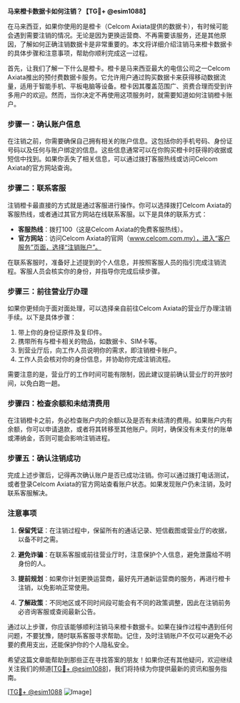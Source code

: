 **马来橙卡数据卡如何注销？【TG💪+ @esim1088】**

在马来西亚，如果你使用的是橙卡（Celcom Axiata提供的数据卡），有时候可能会遇到需要注销的情况。无论是因为更换运营商、不再需要该服务，还是其他原因，了解如何正确注销数据卡是非常重要的。本文将详细介绍注销马来橙卡数据卡的具体步骤和注意事项，帮助你顺利完成这一过程。

首先，让我们了解一下什么是橙卡。橙卡是马来西亚最大的电信公司之一Celcom Axiata推出的预付费数据卡服务。它允许用户通过购买数据卡来获得移动数据流量，适用于智能手机、平板电脑等设备。橙卡因其覆盖范围广、资费合理而受到许多用户的欢迎。然而，当你决定不再使用这项服务时，就需要知道如何注销橙卡账户。

### 步骤一：确认账户信息

在注销之前，你需要确保自己拥有相关的账户信息。这包括你的手机号码、身份证号码以及任何与账户绑定的信息。这些信息通常可以在你购买橙卡时获得的收据或短信中找到。如果你丢失了相关信息，可以通过拨打客服热线或访问Celcom Axiata的官方网站查询。

### 步骤二：联系客服

注销橙卡最直接的方式就是通过客服进行操作。你可以选择拨打Celcom Axiata的客服热线，或者通过其官方网站在线联系客服。以下是具体的联系方式：

- **客服热线**：拨打100（这是Celcom Axiata的免费客服热线）。
- **官方网站**：访问Celcom Axiata的官网（www.celcom.com.my），进入“客户服务”页面，选择“注销账户”。

在联系客服时，准备好上述提到的个人信息，并按照客服人员的指引完成注销流程。客服人员会核实你的身份，并指导你完成后续步骤。

### 步骤三：前往营业厅办理

如果你更倾向于面对面处理，可以选择亲自前往Celcom Axiata的营业厅办理注销手续。以下是具体步骤：

1. 带上你的身份证原件及复印件。
2. 携带所有与橙卡相关的物品，如数据卡、SIM卡等。
3. 到营业厅后，向工作人员说明你的需求，即注销橙卡账户。
4. 工作人员会核对你的身份信息，并协助你完成注销流程。

需要注意的是，营业厅的工作时间可能有限制，因此建议提前确认营业厅的开放时间，以免白跑一趟。

### 步骤四：检查余额和未结清费用

在注销橙卡之前，务必检查账户内的余额以及是否有未结清的费用。如果账户内有余额，你可以申请退款，或者将其转移至其他账户。同时，确保没有未支付的账单或滞纳金，否则可能会影响注销进程。

### 步骤五：确认注销成功

完成上述步骤后，记得再次确认账户是否已成功注销。你可以通过拨打电话测试，或者登录Celcom Axiata的官方网站查看账户状态。如果发现账户仍未注销，及时联系客服解决。

### 注意事项

1. **保留凭证**：在注销过程中，保留所有的通话记录、短信截图或营业厅的收据，以备不时之需。
   
2. **避免诈骗**：在联系客服或前往营业厅时，注意保护个人信息，避免泄露给不明身份的人。

3. **提前规划**：如果你计划更换运营商，最好先开通新运营商的服务，再进行橙卡注销，以免影响正常使用。

4. **了解政策**：不同地区或不同时间段可能会有不同的政策调整，因此在注销前务必咨询客服或查阅最新公告。

通过以上步骤，你应该能够顺利注销马来橙卡数据卡。如果在操作过程中遇到任何问题，不要犹豫，随时联系客服寻求帮助。记住，及时注销账户不仅可以避免不必要的费用支出，还能保护你的个人隐私安全。

希望这篇文章能帮助到那些正在寻找答案的朋友！如果你还有其他疑问，欢迎继续关注我们的频道[[TG💪+ @esim1088](https://t.me/s/esim1088)]，我们将持续为你提供最新的资讯和服务指南。

[[TG💪+ @esim1088](https://t.me/s/esim1088) ![Image](https://i.postimg.cc/4NQfJmqS/Snipaste-2025-05-13-00-14-12.png)]